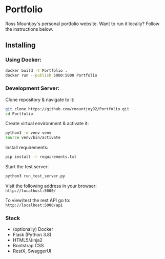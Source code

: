 # Portfolio

Ross Mountjoy's personal portfolio website. Want to run it locally? Follow the instructions below.

## Installing

### Using Docker:
```bash
docker build -t Portfolio .
docker run --publish 5000:5000 Portfolio
```

### Development Server:
Clone repository & navigate to it:

```bash
git clone https://github.com/rmountjoy92/Portfolio.git
cd Portfolio
```

Create virtual environment & activate it:

```bash
python3 -m venv venv
source venv/bin/activate
```

Install requirements:

```bash
pip install -r requirements.txt
```

Start the test server:
```bash
python3 run_test_server.py
 ```



Visit the following address in your browser:  
`http://localhost:5000/`

To view/test the rest API go to:  
`http://localhost:5000/api`

### Stack
- (optionally) Docker
- Flask (Python 3.8)
- HTML5/Jinja2
- Bootstrap CSS
- RestX, SwaggerUI
